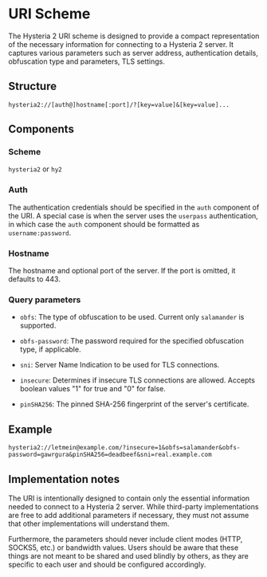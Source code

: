 # URI Scheme

The Hysteria 2 URI scheme is designed to provide a compact representation of the necessary information for connecting to a Hysteria 2 server. It captures various parameters such as server address, authentication details, obfuscation type and parameters, TLS settings.

## Structure

```
hysteria2://[auth@]hostname[:port]/?[key=value]&[key=value]...
```

## Components

### Scheme

`hysteria2` or `hy2`

### Auth

The authentication credentials should be specified in the `auth` component of the URI. A special case is when the server uses the `userpass` authentication, in which case the `auth` component should be formatted as `username:password`.

### Hostname

The hostname and optional port of the server. If the port is omitted, it defaults to 443.

### Query parameters

- `obfs`: The type of obfuscation to be used. Current only `salamander` is supported.

- `obfs-password`: The password required for the specified obfuscation type, if applicable.

- `sni`: Server Name Indication to be used for TLS connections.

- `insecure`: Determines if insecure TLS connections are allowed. Accepts boolean values "1" for true and "0" for false.

- `pinSHA256`: The pinned SHA-256 fingerprint of the server's certificate.

## Example

```
hysteria2://letmein@example.com/?insecure=1&obfs=salamander&obfs-password=gawrgura&pinSHA256=deadbeef&sni=real.example.com
```

## Implementation notes

The URI is intentionally designed to contain only the essential information needed to connect to a Hysteria 2 server. While third-party implementations are free to add additional parameters if necessary, they must not assume that other implementations will understand them.

Furthermore, the parameters should never include client modes (HTTP, SOCKS5, etc.) or bandwidth values. Users should be aware that these things are not meant to be shared and used blindly by others, as they are specific to each user and should be configured accordingly.
